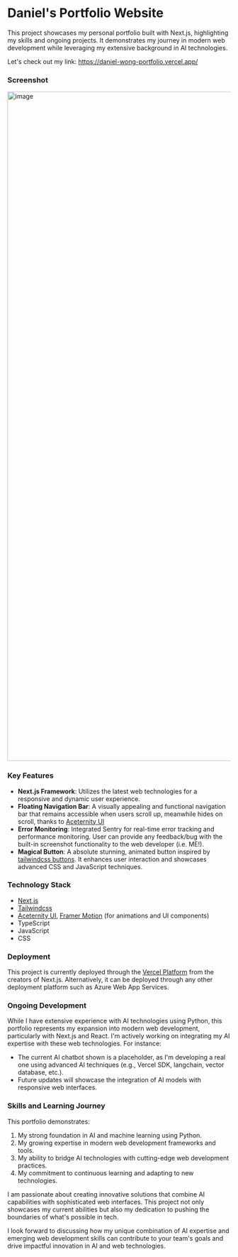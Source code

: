 # Daniel's Portfolio Website 
This project showcases my personal portfolio built with Next.js, highlighting my skills and ongoing projects. It demonstrates my journey in modern web development while leveraging my extensive background in AI technologies. 

Let's check out my link: https://daniel-wong-portfolio.vercel.app/

### Screenshot
<img width="1508" alt="image" src="https://github.com/user-attachments/assets/54e6a7eb-ee19-4a1f-8b75-67cc555958bf">

### Key Features
- **Next.js Framework**: Utilizes the latest web technologies for a responsive and dynamic user experience.
- **Floating Navigation Bar**: A visually appealing and functional navigation bar that remains accessible when users scroll up, meanwhile hides on scroll, thanks to [Aceternity UI](https://ui.aceternity.com/components/floating-navbar)
- **Error Monitoring**: Integrated Sentry for real-time error tracking and performance monitoring. User can provide any feedback/bug with the built-in screenshot functionality to the web developer (i.e. ME!).
- **Magical Button**: A absolute stunning, animated button inspired by [tailwindcss buttons](https://ui.aceternity.com/components/tailwindcss-buttons). It enhances user interaction and showcases advanced CSS and JavaScript techniques.

### Technology Stack
- [Next.js](https://nextjs.org/)
- [Tailwindcss](https://tailwindcss.com/)
- [Aceternity UI](https://ui.aceternity.com/), [Framer Motion](https://www.framer.com/motion/) (for animations and UI components)
- TypeScript
- JavaScript
- CSS

### Deployment 
This project is currently deployed through the [Vercel Platform](https://vercel.com/new?utm_medium=default-template&filter=next.js&utm_source=create-next-app&utm_campaign=create-next-app-readme) from the creators of Next.js. Alternatively, it can be deployed through any other deployment platform such as Azure Web App Services. 

### Ongoing Development
While I have extensive experience with AI technologies using Python, this portfolio represents my expansion into modern web development, particularly with Next.js and React. I'm actively working on integrating my AI expertise with these web technologies. For instance:

- The current AI chatbot shown is a placeholder, as I'm developing a real one using advanced AI techniques (e.g., Vercel SDK, langchain, vector database, etc.).
- Future updates will showcase the integration of AI models with responsive web interfaces.

### Skills and Learning Journey
This portfolio demonstrates:
1. My strong foundation in AI and machine learning using Python.
2. My growing expertise in modern web development frameworks and tools.
3. My ability to bridge AI technologies with cutting-edge web development practices.
4. My commitment to continuous learning and adapting to new technologies.

I am passionate about creating innovative solutions that combine AI capabilities with sophisticated web interfaces. This project not only showcases my current abilities but also my dedication to pushing the boundaries of what's possible in tech.

I look forward to discussing how my unique combination of AI expertise and emerging web development skills can contribute to your team's goals and drive impactful innovation in AI and web technologies.
